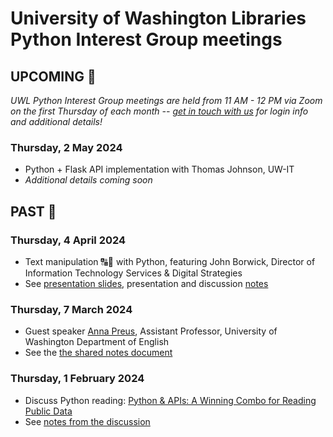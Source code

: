 # University of Washington Libraries Python Interest Group meetings

## UPCOMING 🔭
*UWL Python Interest Group meetings are held from 11 AM - 12 PM via Zoom on the first Thursday of each month -- [get in touch with us](https://github.com/uwlib-python-ig/meetings/blob/main/README.md#get-in-touch-with-the-pig) for login info and additional details!*



### Thursday, 2 May 2024
- Python + Flask API implementation with Thomas Johnson, UW-IT
- *Additional details coming soon*

## PAST 📜

### Thursday, 4 April 2024
- Text manipulation 🔠🔡 with Python, featuring John Borwick, Director of Information Technology Services & Digital Strategies
- See [presentation slides](https://github.com/uwlib-python-ig/meetings/blob/main/presentation_materials/20240404_text_manipulation.pdf), presentation and discussion [notes](20240404_text_manipulation.md)

### Thursday, 7 March 2024
- Guest speaker [Anna Preus](https://english.washington.edu/people/anna-preus), Assistant Professor, University of Washington Department of English
- See the [the shared notes document](20240307_guest_speaker_preus.md)

### Thursday, 1 February 2024
- Discuss Python reading: [Python & APIs: A Winning Combo for Reading Public Data](https://realpython.com/python-api/) 
- See [notes from the discussion](20240201_discuss_reading.md)
